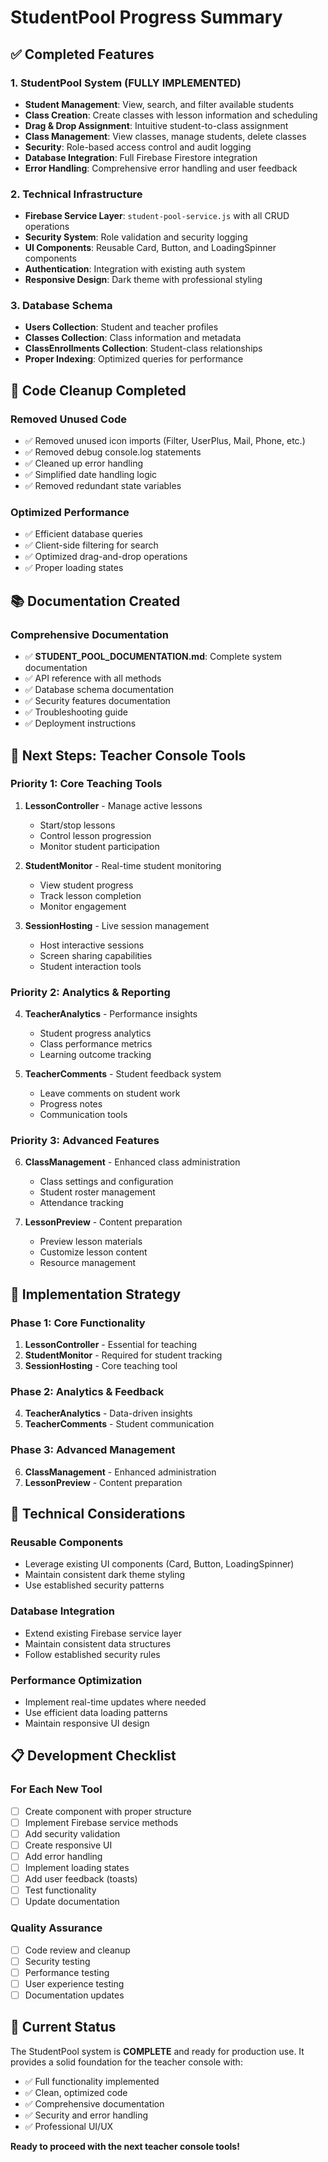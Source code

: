 # StudentPool Progress Summary

## ✅ Completed Features

### 1. StudentPool System (FULLY IMPLEMENTED)
- **Student Management**: View, search, and filter available students
- **Class Creation**: Create classes with lesson information and scheduling
- **Drag & Drop Assignment**: Intuitive student-to-class assignment
- **Class Management**: View classes, manage students, delete classes
- **Security**: Role-based access control and audit logging
- **Database Integration**: Full Firebase Firestore integration
- **Error Handling**: Comprehensive error handling and user feedback

### 2. Technical Infrastructure
- **Firebase Service Layer**: `student-pool-service.js` with all CRUD operations
- **Security System**: Role validation and security logging
- **UI Components**: Reusable Card, Button, and LoadingSpinner components
- **Authentication**: Integration with existing auth system
- **Responsive Design**: Dark theme with professional styling

### 3. Database Schema
- **Users Collection**: Student and teacher profiles
- **Classes Collection**: Class information and metadata
- **ClassEnrollments Collection**: Student-class relationships
- **Proper Indexing**: Optimized queries for performance

## 🧹 Code Cleanup Completed

### Removed Unused Code
- ✅ Removed unused icon imports (Filter, UserPlus, Mail, Phone, etc.)
- ✅ Removed debug console.log statements
- ✅ Cleaned up error handling
- ✅ Simplified date handling logic
- ✅ Removed redundant state variables

### Optimized Performance
- ✅ Efficient database queries
- ✅ Client-side filtering for search
- ✅ Optimized drag-and-drop operations
- ✅ Proper loading states

## 📚 Documentation Created

### Comprehensive Documentation
- ✅ **STUDENT_POOL_DOCUMENTATION.md**: Complete system documentation
- ✅ API reference with all methods
- ✅ Database schema documentation
- ✅ Security features documentation
- ✅ Troubleshooting guide
- ✅ Deployment instructions

## 🚀 Next Steps: Teacher Console Tools

### Priority 1: Core Teaching Tools
1. **LessonController** - Manage active lessons
   - Start/stop lessons
   - Control lesson progression
   - Monitor student participation

2. **StudentMonitor** - Real-time student monitoring
   - View student progress
   - Track lesson completion
   - Monitor engagement

3. **SessionHosting** - Live session management
   - Host interactive sessions
   - Screen sharing capabilities
   - Student interaction tools

### Priority 2: Analytics & Reporting
4. **TeacherAnalytics** - Performance insights
   - Student progress analytics
   - Class performance metrics
   - Learning outcome tracking

5. **TeacherComments** - Student feedback system
   - Leave comments on student work
   - Progress notes
   - Communication tools

### Priority 3: Advanced Features
6. **ClassManagement** - Enhanced class administration
   - Class settings and configuration
   - Student roster management
   - Attendance tracking

7. **LessonPreview** - Content preparation
   - Preview lesson materials
   - Customize lesson content
   - Resource management

## 🎯 Implementation Strategy

### Phase 1: Core Functionality
1. **LessonController** - Essential for teaching
2. **StudentMonitor** - Required for student tracking
3. **SessionHosting** - Core teaching tool

### Phase 2: Analytics & Feedback
4. **TeacherAnalytics** - Data-driven insights
5. **TeacherComments** - Student communication

### Phase 3: Advanced Management
6. **ClassManagement** - Enhanced administration
7. **LessonPreview** - Content preparation

## 🔧 Technical Considerations

### Reusable Components
- Leverage existing UI components (Card, Button, LoadingSpinner)
- Maintain consistent dark theme styling
- Use established security patterns

### Database Integration
- Extend existing Firebase service layer
- Maintain consistent data structures
- Follow established security rules

### Performance Optimization
- Implement real-time updates where needed
- Use efficient data loading patterns
- Maintain responsive UI design

## 📋 Development Checklist

### For Each New Tool
- [ ] Create component with proper structure
- [ ] Implement Firebase service methods
- [ ] Add security validation
- [ ] Create responsive UI
- [ ] Add error handling
- [ ] Implement loading states
- [ ] Add user feedback (toasts)
- [ ] Test functionality
- [ ] Update documentation

### Quality Assurance
- [ ] Code review and cleanup
- [ ] Security testing
- [ ] Performance testing
- [ ] User experience testing
- [ ] Documentation updates

## 🎉 Current Status

The StudentPool system is **COMPLETE** and ready for production use. It provides a solid foundation for the teacher console with:

- ✅ Full functionality implemented
- ✅ Clean, optimized code
- ✅ Comprehensive documentation
- ✅ Security and error handling
- ✅ Professional UI/UX

**Ready to proceed with the next teacher console tools!** 